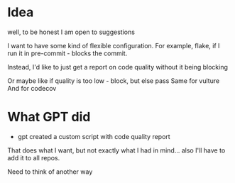 # Idea
well, to be honest I am open to suggestions

I want to have some kind of flexible configuration.
For example, flake, if I run it in pre-commit - blocks the commit.

Instead, I'd like to just get a report on code quality without it being blocking

Or maybe like if quality is too low - block, but else pass
Same for vulture
And for codecov

# What GPT did
- gpt created a custom script with code quality report

That does what I want, but not exactly what I had in mind... also I'll have to add it to all repos. 

Need to think of another way